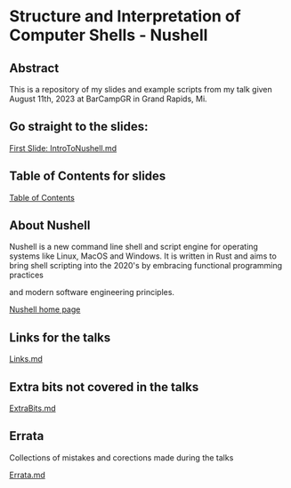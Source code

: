 # Structure and Interpretation of Computer Shells - Nushell

## Abstract

This is a repository of my slides and example scripts from my talk given August 11th, 2023
at BarCampGR in Grand Rapids, Mi.

## Go straight to the slides: 
[First Slide: IntroToNushell.md](001_IntroToNushell.md)



## Table of Contents for slides

[Table of Contents](toc.md)


## About Nushell



Nushell is a new command line shell and script engine for operating systems
like Linux, MacOS and Windows. It is written in Rust and aims to bring
shell scripting into the 2020's by embracing functional programming practices

and modern software  engineering principles.

[Nushell home page](https://www.nushell.sh)

## Links for the talks

[Links.md](Links.md)

## Extra bits not covered in the talks

[ExtraBits.md](ExtraBits.md)


## Errata

Collections of mistakes and corections made during the talks

[Errata.md](Errata.md)